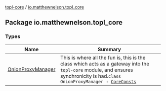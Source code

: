 [topl-core](../index.md) / [io.matthewnelson.topl_core](./index.md)

## Package io.matthewnelson.topl_core

### Types

| Name | Summary |
|---|---|
| [OnionProxyManager](-onion-proxy-manager/index.md) | This is where all the fun is, this is the class which acts as a gateway into the `topl-core` module, and ensures synchronicity is had.`class OnionProxyManager : `[`CoreConsts`](../io.matthewnelson.topl_core.util/-core-consts/index.md) |
